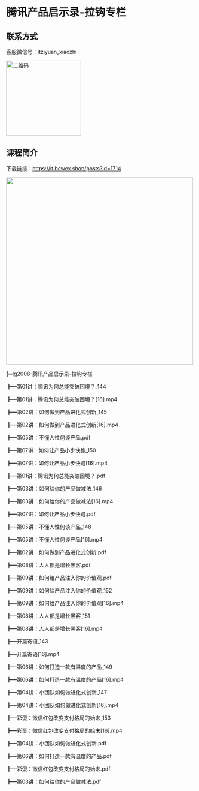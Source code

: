 # 腾讯产品启示录-拉钩专栏

## 联系方式

客服微信号：itziyuan_xiaozhi

<img src="https://ziyuanyun.oss-cn-guangzhou.aliyuncs.com/common/20240614073449/666b82192834a.jpg" width="200" height="200" alt="二维码">

## 课程简介

下载链接：https://it.bcwex.shop/posts?id=1714

<img src="https://ziyuanyun.oss-cn-guangzhou.aliyuncs.com/yun/20240515183516/66448fe4e02c9.jpg" width="500" alt="">

  ┣━lg2008-腾讯产品启示录-拉钩专栏

 ┣━第01讲：腾讯为何总能突破困境？_144

 ┣━第01讲：腾讯为何总能突破困境？[16].mp4

 ┣━第02讲：如何做到产品进化式创新_145

 ┣━第02讲：如何做到产品进化式创新[16].mp4

 ┣━第05讲：不懂人性何谈产品.pdf

 ┣━第07讲：如何让产品小步快跑_150

 ┣━第07讲：如何让产品小步快跑[16].mp4

 ┣━第01讲：腾讯为何总能突破困境？.pdf

 ┣━第03讲：如何给你的产品做减法_146

 ┣━第03讲：如何给你的产品做减法[16].mp4

 ┣━第07讲：如何让产品小步快跑.pdf

 ┣━第05讲：不懂人性何谈产品_148

 ┣━第05讲：不懂人性何谈产品[16].mp4

 ┣━第02讲：如何做到产品进化式创新.pdf

 ┣━第08讲：人人都是增长黑客.pdf

 ┣━第09讲：如何给产品注入你的价值观.pdf

 ┣━第09讲：如何给产品注入你的价值观_152

 ┣━第09讲：如何给产品注入你的价值观[16].mp4

 ┣━第08讲：人人都是增长黑客_151

 ┣━第08讲：人人都是增长黑客[16].mp4

 ┣━开篇寄语_143

 ┣━开篇寄语[16].mp4

 ┣━第06讲：如何打造一款有温度的产品_149

 ┣━第06讲：如何打造一款有温度的产品[16].mp4

 ┣━第04讲：小团队如何做进化式创新_147

 ┣━第04讲：小团队如何做进化式创新[16].mp4

 ┣━彩蛋：微信红包改变支付格局的始末_153

 ┣━彩蛋：微信红包改变支付格局的始末[16].mp4

 ┣━第04讲：小团队如何做进化式创新.pdf

 ┣━第06讲：如何打造一款有温度的产品.pdf

 ┣━彩蛋：微信红包改变支付格局的始末.pdf

 ┣━第03讲：如何给你的产品做减法.pdf

  